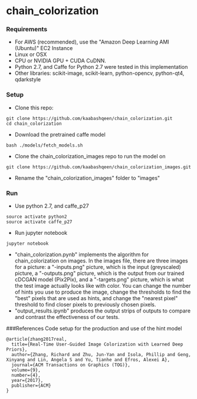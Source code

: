 # chain_colorization

### Requirements
- For AWS (recommended), use the "Amazon Deep Learning AMI (Ubuntu)" EC2 Instance
- Linux or OSX
- CPU or NVIDIA GPU + CUDA CuDNN.
- Python 2.7, and Caffe for Python 2.7 were tested in this implementation
- Other libraries: scikit-image, scikit-learn, python-opencv, python-qt4, qdarkstyle

### Setup
- Clone this repo:
```
git clone https://github.com/kaabashqeen/chain_colorization.git
cd chain_colorization
```
- Download the pretrained caffe model
```
bash ./models/fetch_models.sh
```
- Clone the chain_colorization_images repo to run the model on
```
git clone https://github.com/kaabashqeen/chain_colorization_images.git
```
- Rename the "chain_colorization_images" folder to "images"

### Run

- Use python 2.7, and caffe_p27
```
source activate python2
source activate caffe_p27
```
- Run jupyter notebook
```
jupyter notebook
```
- "chain_colorization.pynb" implements the algorithm for chain_colorization on images. In the images file, there are three images for a picture: a "-inputs.png" picture, which is the input (greyscaled) picture,  a "-outputs.png" picture, which is the output from our trained cDCGAN model (Pix2Pix), and a "-targets.png" picture, which is what the test image actually looks like with color. You can change the number of hints you use to produce the image, change the thresholds to find the "best" pixels that are used as hints, and change the "nearest pixel" threshold to find closer pixels to previously chosen pixels.
- "output_results.ipynb" produces the output strips of outputs to compare and contrast the effectiveness of our tests.

###References
Code setup for the production and use of the hint model
```
@article{zhang2017real,
  title={Real-Time User-Guided Image Colorization with Learned Deep Priors},
  author={Zhang, Richard and Zhu, Jun-Yan and Isola, Phillip and Geng, Xinyang and Lin, Angela S and Yu, Tianhe and Efros, Alexei A},
  journal={ACM Transactions on Graphics (TOG)},
  volume={9},
  number={4},
  year={2017},
  publisher={ACM}
}
